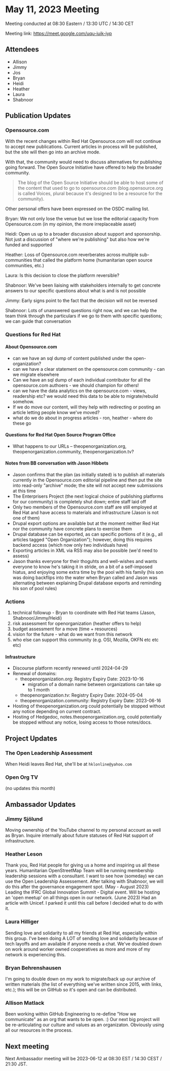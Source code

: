 # May 11, 2023 Meeting
Meeting conducted at 08:30 Eastern / 13:30 UTC / 14:30 CET

Meeting link:
https://meet.google.com/uqu-iuik-iyp

## Attendees
* Allison
* Jimmy
* Jos
* Bryan
* Heidi
* Heather
* Laura
* Shabnoor

## Publication Updates

### Opensource.com
With the recent changes within Red Hat Opensource.com will not continue to accept new publications. Current articles in process will be published, but the site will then go into an archive mode.

With that, the community would need to discuss alternatives for publishing going forward. The Open Source Initiative have offered to help the broader community.

> The blog of the Open Source Initiative should be able to host some of the content that used to go to opensource.com  (blog.opensource.org is called Voices, plural because it's designed to be a resource for the community).

Other personal offers have been expressed on the OSDC mailing list.

Bryan: We not only lose the venue but we lose the editorial capacity from Opensource.com (in my opinion, the more irreplaceable asset)

Heidi: Open us up to a broader discussion about support and sponsorship. Not just a discussion of "where we're publishing" but also how we're funded and supported

Heather: Loss of Opensource.com reverberates across multiple sub-communities that called the platform home (humanitarian open source communities, etc.)

Laura: Is this decision to close the platform reversible?

Shabnoor: We've been liaising with stakeholders internally to get concrete answers to our specific questions about what is and is not possible

Jimmy: Early signs point to the fact that the decision will not be reversed

Shabnoor: Lots of unanswered questions right now, and we can help the team think through the particulars if we go to them with specific questions; we can guide that conversation

### Questions for Red Hat

#### About Opensource.com

- can we have an sql dump of content published under the open-organization?
- can we have a clear statement on the opensource.com community - can we migrate elsewhere 
- Can we have an sql dump of each individual contributor for all the opensource.com authoers - we should champion for others!
- can we have the data analytics on the opensource.com - views, readership etc? we would need this data to be able to migrate/rebuild somehow. 
- If we do move our content, will they help with redirecting or posting an article letting people know we've moved?
- what do we do about in progress articles - ron, heather - where do these go

#### Questions for Red Hat Open Source Program Office

- What happens to our URLs – theopenorganization.org, theopenorganization.community, theopenorganization.tv?

#### Notes from BB conversation with Jason Hibbets

- Jason confirms that the plan (as initially stated) is to publish all materials currently in the Opensource.com editorial pipeline and then put the site into read-only "archive" mode; the site will not accept new submissions at this time
- The Enterprisers Project (the next logical choice of publishing platforms for our community) is completely shut down; entire staff laid off
- Only two members of the Opensource.com staff are still employed at Red Hat and have access to materials and infrastructure (Jason is not one of them) 
- Drupal export options are available but at the moment neither Red Hat nor the community have concrete plans to exercise them
- Drupal database can be exported, as can specific portions of it (e.g., all articles tagged "Open Organization"); however, doing this requires backend access (which now only two individuals have)
- Exporting articles in XML via RSS may also be possible (we'd need to assess)
- Jason thanks everyone for their thoguhts and well-wishes and wants everyone to know he's taking it in stride, on a bit of a self-imposed hiatus, and enjoying some extra time by the pool with his family (his son was doing backflips into the water when Bryan called and Jason was alternating between explaining Drupal database exports and reminding his son of pool rules)

### Actions
1. technical followup - Bryan to coordinate with Red Hat teams (Jason, Shabnoor/Jimmy/Heidi)
2. risk assessment for openorganization (heather offers to help)
3. budget assessment for a move (time + resources) 
4. vision for the future - what do we want from this network
5. who else can support this community (e.g. OSI, Mozilla, OKFN etc etc etc)


#### Infrastructure
- Discourse platform recently renewed until 2024-04-29
- Renewal of domains:
  - theopenorganization.org: Registry Expiry Date: 2023-10-16
      - migration of a domain name between organizations can take up to 1 month 
  - theopenorganization.tv: Registry Expiry Date: 2024-05-04
  - theopenorganization.community: Registry Expiry Date: 2023-06-16
- Hosting of theopenorganization.org could potentially be stopped without any notice depending on current contract.
- Hosting of Hedgedoc, notes.theopenorganization.org, could potentially be stopped without any notice, losing access to those notes/docs.

## Project Updates

### The Open Leadership Assessment
When Heidi leaves Red Hat, she'll be at `hklonline@yahoo.com`

### Open Org TV
(no updates this month)

## Ambassador Updates
### Jimmy Sjölund
Moving ownership of the YouTube channel to my personal account as well as Bryan. Inquire internally about future statuses of Red Hat support of infrastructure.

### Heather Leson
Thank you, Red Hat people for giving us a home and inspiring us all these years. 
Humanitarian OpenStreetMap Team will be running membership leadership sessions with a consultant. I want to see how (someday) we can use the Open Leadership Assessement. After talking with Shabnoor, we will do this after the governance engagement spot. (May - August 2023)
Leading the IFRC Global Innovation Summit - Digital event. Will be hosting an 'open meetup' on all things open in our network. (June 2023)
Had an article with Unicef. I parked it until this call before I decided what to do with it. 

### Laura Hilliger
Sending love and solidarity to all my friends at Red Hat, especially within this group. I've been doing A LOT of sending love and solidarity because of tech layoffs and am available if anyone needs a chat. We've doubled down on work around worker owned cooperatives as more and more of my network is experiencing this.

### Bryan Behrenshausen
I'm going to double down on my work to migrate/back up our archive of written materials (the list of everything we've written since 2015, with links, etc.); this will be on GitHub so it's open and can be distributed.

### Allison Matlack
Been working within GitHub Engineering to re-define "How we communicate" as an org that wants to be open. :) Our next big project will be re-articulating our culture and values as an organizaton. Obviously using all our resources in the process.

## Next meeting
Next Ambassador meeting will be 2023-06-12 at 08:30 EST / 14:30 CEST / 21:30 JST.


